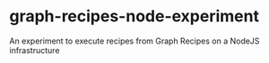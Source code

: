 # graph-recipes-node-experiment
An experiment to execute recipes from Graph Recipes on a NodeJS infrastructure
